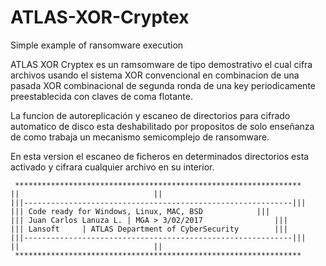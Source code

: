 # ATLAS-XOR-Cryptex
Simple example of ransomware execution 
 
 ATLAS XOR Cryptex es un ramsomware de tipo demostrativo el cual cifra archivos usando el sistema XOR convencional
 en combinacion de una pasada XOR combinacional de segunda ronda de una key periodicamente preestablecida con 
claves de coma flotante.
	 
La funcion de autoreplicación y escaneo de directorios para cifrado automatico de disco esta deshabilitado
por propositos de solo enseñanza de como trabaja un mecanismo semicomplejo de ransomware.
	 
En esta version el escaneo de ficheros en determinados directorios esta activado y cifrara cualquier archivo
en su interior.
	 
	 ****************************************************************
	||								||
	|||------------------------------------------------------------|||
	||| Code ready for Windows, Linux, MAC, BSD		       |||
	||| Juan Carlos Lanuza L. | MGA > 3/02/2017 		       |||
	||| Lansoft 	| ATLAS Department of CyberSecurity	       |||
	|||------------------------------------------------------------|||
	||								||
	 ****************************************************************	

